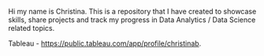 
Hi my name is Christina. This is a repository that I have created to showcase skills, share projects and track my progress in Data Analytics / Data Science related topics. 

Tableau - https://public.tableau.com/app/profile/christinab.

<!---
Christy678/Christy678 is a ✨ special ✨ repository because its `README.md` (this file) appears on your GitHub profile.
You can click the Preview link to take a look at your changes.

Hi my name is Christina and this is a repository to showcase my work.
--->
